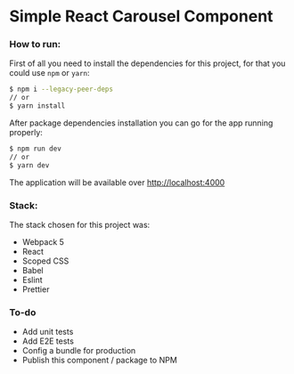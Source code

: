 # Simple React Carousel Component

### How to run:

First of all you need to install the dependencies for this project, for that you could use `npm` or `yarn`:

```sh
$ npm i --legacy-peer-deps
// or
$ yarn install
```

After package dependencies installation you can go for the app running properly:

```sh
$ npm run dev
// or
$ yarn dev
```

The application will be available over <http://localhost:4000>

### Stack:

The stack chosen for this project was:

- Webpack 5
- React
- Scoped CSS
- Babel
- Eslint
- Prettier

### To-do

- Add unit tests
- Add E2E tests
- Config a bundle for production
- Publish this component / package to NPM
